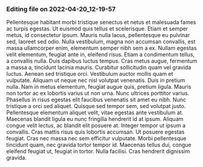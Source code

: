 

### Editing file on 2022-04-20_12-19-57

Pellentesque habitant morbi tristique senectus et netus et malesuada fames ac turpis egestas. Ut euismod quis tellus et scelerisque. Etiam et semper metus, id consectetur ipsum. Mauris nulla lacus, pellentesque eu pulvinar sed, laoreet sed odio. Nulla vestibulum, magna non accumsan convallis, est massa ullamcorper enim, elementum semper nibh sem a ex. Nullam egestas velit elementum, feugiat ante in, eleifend risus. Etiam a condimentum tellus, a convallis nulla. Duis dapibus luctus tempus. Cras metus augue, fermentum a massa a, tincidunt lacinia mauris. Curabitur sollicitudin quam vel gravida luctus. Aenean sed tristique orci. Vestibulum auctor mollis quam et vulputate. Aliquam ut neque nec nisl volutpat venenatis. Duis in pretium nulla. Nam in metus elementum, feugiat augue quis, pretium ligula.
Mauris non tortor ac ex lobortis varius ut non urna. Nunc ultrices porttitor varius. Phasellus in risus egestas elit faucibus venenatis sit amet eu nibh. Nunc tristique a orci sed aliquet. Quisque sed tempor sem, sed volutpat justo. Pellentesque elementum aliquet velit, vitae egestas ante vestibulum at. Maecenas blandit ligula eu nunc fringilla hendrerit id at ipsum. Aliquam congue velit lectus, ac blandit elit posuere at.
Integer tempor ut ipsum a convallis. Cras mattis risus quis lobortis accumsan. Ut posuere egestas feugiat. Cras nec massa nec sem efficitur vulputate. Morbi pellentesque tincidunt quam, nec gravida tortor tempor id. Maecenas tellus dui, congue eleifend feugiat ut, feugiat in tortor. Nulla facilisi. Cras hendrerit dignissim gravida.


